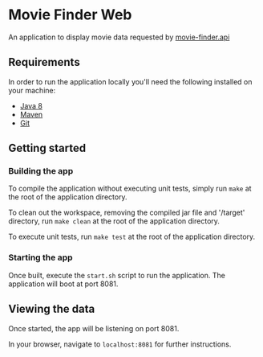 # Movie Finder Web
An application to display movie data requested by [movie-finder.api]("https://github.com/BSaunders95/movie-finder.api")

## Requirements
In order to run the application locally you'll need the following installed on your machine:

- [Java 8](http://www.oracle.com/technetwork/java/javase/downloads/jdk8-downloads-2133151.html)
- [Maven](https://maven.apache.org/download.cgi)
- [Git](https://git-scm.com/downloads)

## Getting started

### Building the app
To compile the application without executing unit tests, simply run `make` at the root of the 
application directory.

To clean out the workspace, removing the compiled jar file and '/target' directory, run `make clean` 
at the root of the application directory.

To execute unit tests, run `make test` at the root of the application directory.

### Starting the app
Once built, execute the `start.sh` script to run the application. The application will boot at port 8081.

## Viewing the data
Once started, the app will be listening on port 8081.

In your browser, navigate to `localhost:8081` for further instructions.
